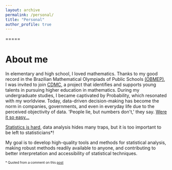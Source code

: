 ```yaml
---
layout: archive
permalink: /personal/
title: "Personal"
author_profile: true
---
```


=====
# About me 

In elementary and high school, I loved mathematics. Thanks to my good record in the Brazilian Mathematical Olympiads of Public Schools [(OBMEP)](https://www.obmep.org.br/), I was invited to join [CDMC](https://cdmc.fgv.br/), a project that identifies and supports young talents in pursuing higher education in mathematics. During my undergraduate studies, I became captivated by Probability, which resonated with my worldview. Today, data-driven decision-making has become the norm in companies, governments, and even in everyday life due to the perceived objectivity of data. 'People lie, but numbers don't,' they say. [Were it so easy...](https://www.youtube.com/watch?v=ubKUMlEppAs&ab_channel=JimmyButtWhiff)

[Statistics is hard](https://statmodeling.stat.columbia.edu/2022/03/05/statistics-is-hard-etc-again/), data analysis hides many traps, but it is too important to be left to statisticians*! 

My goal is to develop high-quality tools and methods for statistical analysis, making robust methods readily available to anyone, and contributing to better interpretation and accessibility of statistical techniques.



<font size='1'>* Quoted from a comment on this [post](https://statmodeling.stat.columbia.edu/2022/03/05/statistics-is-hard-etc-again/)</font>


   






